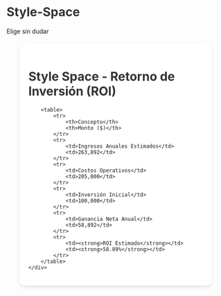 # Style-Space
Elige sin dudar
<!DOCTYPE html>
<html lang="es">
<head>
    <meta charset="UTF-8">
    <meta name="viewport" content="width=device-width, initial-scale=1.0">
    <title>Tabla de Salarios</title>
    <style>
        body {jsjsjsjsjs}
</head>
<body>
    <h2>Tabla de Salarios</h2>
    <table>
        <tr>
            <th>Puesto</th>
            <th>% del presupuesto</th>
            <th>Salario anual ($)</th>
            <th>Salario mensual ($)</th>
        </tr>
        <tr>
            <td>CEO</td>
            <td>30%</td>
            <td>$150,000</td>
            <td>$12,500</td>
        </tr>
        <tr>
            <td>Director/a de Ventas</td>
            <td>20%</td>
            <td>$100,000</td>
            <td>$8,333</td>
        </tr>
        <tr>
            <td>Directora de Estrategias</td>
            <td>15%</td>
            <td>$75,000</td>
            <td>$6,250</td>
        </tr>
        <tr>
            <td>Directora de Producto y Tecnología</td>
            <td>20%</td>
            <td>$100,000</td>
            <td>$8,333</td>
        </tr>
        <tr>
            <td>Directora de Experiencia del Cliente</td>
            <td>15%</td>
            <td>$75,000</td>
            <td>$6,250</td>
        </tr>
        <tr>
            <th>TOTAL</th>
            <th>100%</th>
            <th>$500,000</th>
            <th>$41,666</th>
        </tr>
    </table>
</body>
</html>
<!DOCTYPE html>
<html lang="es">
<head>
    <meta charset="UTF-8">
    <meta name="viewport" content="width=device-width, initial-scale=1.0">
    <!DOCTYPE html>
<html lang="es">
<head>
    <meta charset="UTF-8">
    <meta name="viewport" content="width=device-width, initial-scale=1.0">


<!DOCTYPE html>
<html lang="es">
<head>
    <meta charset="UTF-8">
    <meta name="viewport" content="width=device-width, initial-scale=1.0">
    <title>ROI - Style Space</title>
    <style>
        body {
            font-family: Arial, sans-serif;
            margin: 40px;
            background-color: #f4f4f4;
            text-align: center;
        }
        h1 {
            color: #333;
        }
        .container {
            width: 80%;
            margin: 20px auto;
            padding: 20px;
            background: white;
            box-shadow: 0px 4px 8px rgba(0, 0, 0, 0.1);
            border-radius: 10px;
        }
        table {
            width: 100%;
            border-collapse: collapse;
            margin-top: 20px;
        }
        th, td {
            padding: 12px;
            border: 1px solid #ddd;
            text-align: center;
        }
        th {
            background: #4CAF50;
            color: white;
        }
        tr:nth-child(even) {
            background: #f9f9f9;
        }
    </style>
</head>
<body>
    <div class="container">
        <h1>Style Space - Retorno de Inversión (ROI)</h1>
        
        <table>
            <tr>
                <th>Concepto</th>
                <th>Monto ($)</th>
            </tr>
            <tr>
                <td>Ingresos Anuales Estimados</td>
                <td>263,892</td>
            </tr>
            <tr>
                <td>Costos Operativos</td>
                <td>205,000</td>
            </tr>
            <tr>
                <td>Inversión Inicial</td>
                <td>100,000</td>
            </tr>
            <tr>
                <td>Ganancia Neta Anual</td>
                <td>58,892</td>
            </tr>
            <tr>
                <td><strong>ROI Estimado</strong></td>
                <td><strong>58.89%</strong></td>
            </tr>
        </table>
    </div>
</body>
</html>

 
